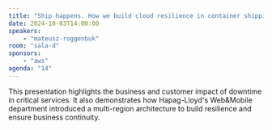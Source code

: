 ```yaml
---
title: "Ship happens. How we build cloud resilience in container shipping company"
date: 2024-10-03T14:00:00
speakers:
    - "mateusz-roggenbuk"
room: "sala-d"
sponsors: 
    - "aws"
agenda: "14"
---
```


This presentation highlights the business and customer impact of downtime in critical services. It also demonstrates how Hapag-Lloyd's Web&Mobile department introduced a multi-region architecture to build resilience and ensure business continuity.